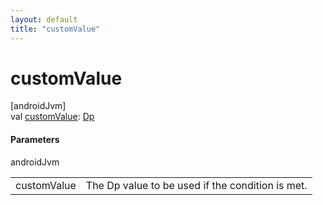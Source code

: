 ```yaml
---
layout: default
title: "customValue"
---
```


# customValue

[androidJvm]\
val [customValue](custom-value.md): [Dp](https://developer.android.com/reference/kotlin/androidx/compose/ui/unit/Dp.html)

#### Parameters

androidJvm

| | |
|---|---|
| customValue | The Dp value to be used if the condition is met. |